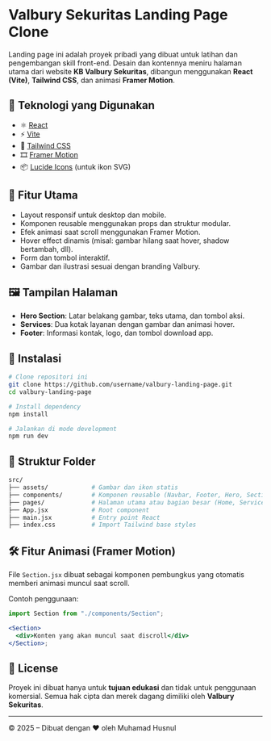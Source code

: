 # Valbury Sekuritas Landing Page Clone

Landing page ini adalah proyek pribadi yang dibuat untuk latihan dan pengembangan skill front-end. Desain dan kontennya meniru halaman utama dari website **KB Valbury Sekuritas**, dibangun menggunakan **React (Vite)**, **Tailwind CSS**, dan animasi **Framer Motion**.

## 🧰 Teknologi yang Digunakan

- ⚛️ [React](https://reactjs.org/)
- ⚡ [Vite](https://vitejs.dev/)
- 🎨 [Tailwind CSS](https://tailwindcss.com/)
- 🎞️ [Framer Motion](https://www.framer.com/motion/)
- 📦 [Lucide Icons](https://lucide.dev/) (untuk ikon SVG)

## 🚀 Fitur Utama

- Layout responsif untuk desktop dan mobile.
- Komponen reusable menggunakan props dan struktur modular.
- Efek animasi saat scroll menggunakan Framer Motion.
- Hover effect dinamis (misal: gambar hilang saat hover, shadow bertambah, dll).
- Form dan tombol interaktif.
- Gambar dan ilustrasi sesuai dengan branding Valbury.

## 🖼️ Tampilan Halaman

- **Hero Section**: Latar belakang gambar, teks utama, dan tombol aksi.
- **Services**: Dua kotak layanan dengan gambar dan animasi hover.
- **Footer**: Informasi kontak, logo, dan tombol download app.

## 🏁 Instalasi

```bash
# Clone repositori ini
git clone https://github.com/username/valbury-landing-page.git
cd valbury-landing-page

# Install dependency
npm install

# Jalankan di mode development
npm run dev
```

## 📁 Struktur Folder

```bash
src/
├── assets/            # Gambar dan ikon statis
├── components/        # Komponen reusable (Navbar, Footer, Hero, Section, dll)
├── pages/             # Halaman utama atau bagian besar (Home, Services, dsb)
├── App.jsx            # Root component
├── main.jsx           # Entry point React
├── index.css          # Import Tailwind base styles
```

## 🛠️ Fitur Animasi (Framer Motion)

File `Section.jsx` dibuat sebagai komponen pembungkus yang otomatis memberi animasi muncul saat scroll.

Contoh penggunaan:

```jsx
import Section from "./components/Section";

<Section>
  <div>Konten yang akan muncul saat discroll</div>
</Section>;
```

## 🧾 License

Proyek ini dibuat hanya untuk **tujuan edukasi** dan tidak untuk penggunaan komersial. Semua hak cipta dan merek dagang dimiliki oleh **Valbury Sekuritas**.

---

© 2025 – Dibuat dengan ❤️ oleh Muhamad Husnul
